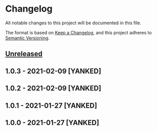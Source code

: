 # Changelog
All notable changes to this project will be documented in this file.

The format is based on [Keep a Changelog](https://keepachangelog.com/en/1.0.0/),
and this project adheres to [Semantic Versioning](https://semver.org/spec/v2.0.0.html).

## [Unreleased]

## 1.0.3 - 2021-02-09 [YANKED]

## 1.0.2 - 2021-02-09 [YANKED]

## 1.0.1 - 2021-01-27 [YANKED]

## 1.0.0 - 2021-01-27 [YANKED]
[Unreleased]: https://github.com/geut/hyperbee-live-stream/compare/v1.0.3...HEAD
